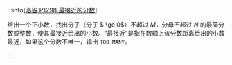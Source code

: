 :::info[[洛谷 P1298 最接近的分数](https://www.luogu.com.cn/problem/P1298)]

给出一个正小数，找出分子（分子 $ \ge 0$）不超过 $M$，分母不超过 $N$ 的最简分数或整数，使其最接近给出的小数。“最接近”是指在数轴上该分数距离给出的小数最近，如果这个分数不唯一，输出 `TOO MANY`。

:::
